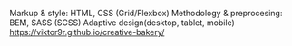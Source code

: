 Markup & style: HTML, CSS (Grid/Flexbox) Methodology & preprocesing: BEM, SASS (SCSS) Adaptive design(desktop, tablet, mobile)
https://viktor9r.github.io/creative-bakery/
